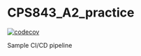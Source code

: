 # CPS843_A2_practice

[![codecov](https://codecov.io/gh/damoonsh/CPS843_A2_practice/branch/main/graph/badge.svg?token=60J2P9HN2F)](https://codecov.io/gh/damoonsh/CPS843_A2_practice)

Sample CI/CD pipeline
